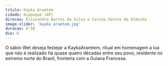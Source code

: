 ```yaml
---
titulo: Kayka Aramtem
cidade: Oiapoque (AP)
direcao: Elissandra Barros da Silva e Carina Santos de Almeida
image-slider: 'kayka aramtem.jpg'
duracao: 4'58
dia: 6
---
```

O sábio Wet deseja festejar a KaykaAramtem, ritual em homenagem a lua que não é realizado há quase quatro décadas entre seu povo, residente no extremo norte do Brasil, fronteira com a Guiana Francesa.
